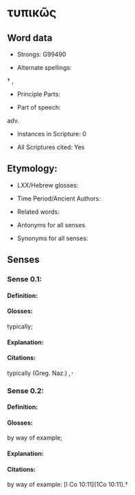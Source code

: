 # τυπικῶς

<!-- Status: S2=NeedsEdits -->
<!-- Lexica used for edits:   -->

## Word data

* Strongs: G99490

* Alternate spellings:

† , 

* Principle Parts: 


* Part of speech: 

adv.

* Instances in Scripture: 0

* All Scriptures cited: Yes

## Etymology: 


* LXX/Hebrew glosses: 


* Time Period/Ancient Authors: 


* Related words: 

* Antonyms for all senses

* Synonyms for all senses: 


## Senses 


### Sense  0.1: 

#### Definition: 

#### Glosses: 

typically; 

#### Explanation: 


#### Citations: 

typically (Greg. Naz.) ,̓ 

### Sense  0.2: 

#### Definition: 

#### Glosses: 

by way of example; 

#### Explanation: 


#### Citations: 

by way of example: [I Co 10:11](1Co 10:11).†
